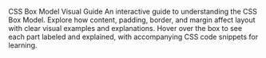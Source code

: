 CSS Box Model Visual Guide
An interactive guide to understanding the CSS Box Model. 
Explore how content, padding, border, and margin affect layout with clear visual examples and explanations. 
Hover over the box to see each part labeled and explained, with accompanying CSS code snippets for learning.
